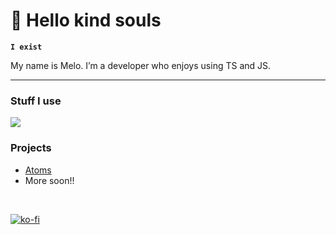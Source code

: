 # 👋 **Hello kind souls**

**`I exist`**

My name is Melo. I’m a developer who enjoys using TS and JS.

---

### Stuff I use

<img src="https://skillicons.dev/icons?i=discord,js,ts,github,vscode,nodejs,firebase,mongoose,redis&perline=3" />

### Projects
- [Atoms](https://atomsapp.xyz)
- More soon!!
<br />

[![ko-fi](https://ko-fi.com/img/githubbutton_sm.svg)](https://ko-fi.com/mloetta)
